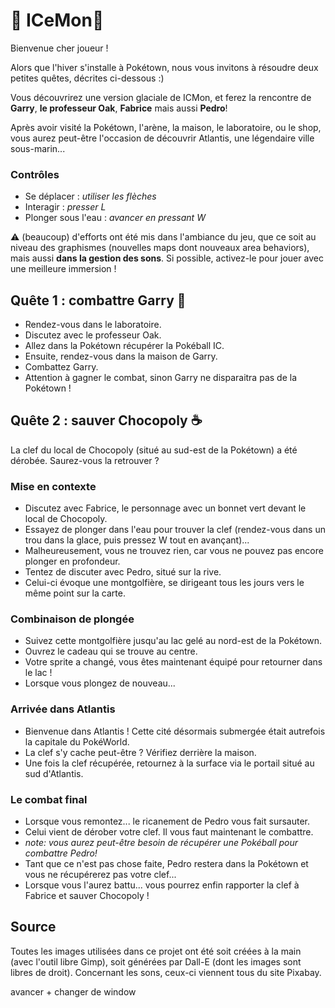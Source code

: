 # 🎄 ICeMon🎄

Bienvenue cher joueur !

Alors que l'hiver s'installe à Pokétown, nous vous invitons à résoudre deux petites quêtes, décrites ci-dessous :)

Vous découvrirez une version glaciale de ICMon, et ferez la rencontre de **Garry**, **le professeur Oak**, **Fabrice** mais aussi **Pedro**!

Après avoir visité la Pokétown, l'arène, la maison, le laboratoire, ou le shop, vous aurez peut-être l'occasion de découvrir Atlantis, une légendaire ville sous-marin...

### Contrôles

* Se déplacer : *utiliser les flèches*
* Interagir : *presser L*
* Plonger sous l'eau : *avancer en pressant W*

⚠️ (beaucoup) d'efforts ont été mis dans l'ambiance du jeu, que ce soit au niveau des graphismes (nouvelles maps dont nouveaux area behaviors), mais aussi **dans la gestion des sons**. Si possible, activez-le pour jouer avec une meilleure immersion !

## Quête 1 : combattre Garry 🐉

* Rendez-vous dans le laboratoire.
* Discutez avec le professeur Oak.
* Allez dans la Pokétown récupérer la Pokéball IC.
* Ensuite, rendez-vous dans la maison de Garry.
* Combattez Garry.
* Attention à gagner le combat, sinon Garry ne disparaitra pas de la Pokétown !

## Quête 2 : sauver Chocopoly ☕ 

La clef du local de Chocopoly (situé au sud-est de la Pokétown) a été dérobée. Saurez-vous la retrouver ?

### Mise en contexte
* Discutez avec Fabrice, le personnage avec un bonnet vert devant le local de Chocopoly.
* Essayez de plonger dans l'eau pour trouver la clef (rendez-vous dans un trou dans la glace, puis pressez W tout en avançant)...
* Malheureusement, vous ne trouvez rien, car vous ne pouvez pas encore plonger en profondeur.
* Tentez de discuter avec Pedro, situé sur la rive.
* Celui-ci évoque une montgolfière, se dirigeant tous les jours vers le même point sur la carte.

### Combinaison de plongée

* Suivez cette montgolfière jusqu'au lac gelé au nord-est de la Pokétown.
* Ouvrez le cadeau qui se trouve au centre.
* Votre sprite a changé, vous êtes maintenant équipé pour retourner dans le lac !
* Lorsque vous plongez de nouveau... 

### Arrivée dans Atlantis

* Bienvenue dans Atlantis ! Cette cité désormais submergée était autrefois la capitale du PokéWorld.
* La clef s'y cache peut-être ? Vérifiez derrière la maison.
* Une fois la clef récupérée, retournez à la surface via le portail situé au sud d'Atlantis.

### Le combat final

* Lorsque vous remontez... le ricanement de Pedro vous fait sursauter.
* Celui vient de dérober votre clef. Il vous faut maintenant le combattre.
* *note: vous aurez peut-être besoin de récupérer une Pokéball pour combattre Pedro!*
* Tant que ce n'est pas chose faite, Pedro restera dans la Pokétown et vous ne récupérerez pas votre clef... 
* Lorsque vous l'aurez battu... vous pourrez enfin rapporter la clef à Fabrice et sauver Chocopoly !

## Source

Toutes les images utilisées dans ce projet ont été soit créées à la main (avec l'outil libre Gimp), soit générées par Dall-E (dont les images sont libres de droit).
Concernant les sons, ceux-ci viennent tous du site Pixabay.


avancer + changer de window